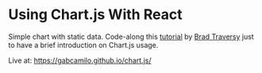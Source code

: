 # Using Chart.js With React

Simple chart with static data.
Code-along this [tutorial](https://www.youtube.com/watch?v=Ly-9VTXJlnA) by [Brad Traversy](https://github.com/bradtraversy) just to have a brief introduction on Chart.js usage.

Live at: <https://gabcamilo.github.io/chart.js/>
